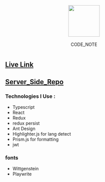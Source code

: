 <div style="display:flex;justify-content:center;flex-direction:column;align-items:center">
<img src="https://i.ibb.co/B2M3Xc0/logo.png" style="width:100px;height:100px;">
<p style="margin-top:1rem">CODE_NOTE</p> 
</div>

## [Live Link](https://codenote79.netlify.app)

## [Server_Side_Repo](https://github.com/PIYAS79/CODE_NOTE_Backend)


### Technologies I Use :
- Typescript
- React
- Redux
- redux persist
- Ant Design
- Highlighter.js for lang detect
- Prism.js for formatting 
- jwt


### fonts
- Wittgenstein
- Playwrite
